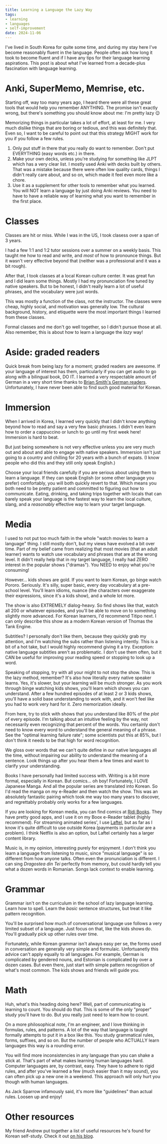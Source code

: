 ```yaml
---
title: Learning a Language the Lazy Way
tags:
- learning
- languages
- self-improvement
date: 2024-11-06
---
```


I've lived in South Korea for quite some time,
and during my stay here I've become reasonably fluent in the language.
People often ask how long it took to become fluent
and if I have any tips for their language learning aspirations.
This post is about what I've learned from a decade-plus fascination with language learning.

# Anki, SuperMemo, Memrise, etc.

Starting off, way too many years ago,
I heard there were all these great tools that would help you remember ANYTHING.
The promise isn't exactly wrong, but there's something you should know about me:
I'm pretty lazy 😉

Memorizing things in particular takes a lot of effort, at least for me.
I very much dislike things that are boring or tedious,
and this was definitely that.
Even so, I want to be careful to point out that this strategy MIGHT
work for you if you follow a few rules.

1. Only put stuff in there that you really do want to remember.
   Don't put EVERYTHING (easy words etc.) in there.
2. Make your own decks, unless you're studying for something like JLPT which has a very clear list.
   I mostly used Anki with decks built by others.
   That was a mistake because there were often low quality cards,
   things I didn't really care about, and so on,
   which made it feel even more like a chore.
3. Use it as a supplement for other tools to remember what you learned.
   You will NOT learn a language by just doing Anki reviews.
   You need to have to have a reliable way of learning what you want to remember in the first place.


# Classes

Classes are hit or miss.
While I was in the US, I took clasess over a span of 3 years.

I had a few 1:1 and 1:2 tutor sessions over a summer on a weekly basis.
This taught me how to read and write,
and *most* of how to pronounce things.
But it wasn't very effective beyond that (neither was a professional and it was a bit rough).

After that, I took classes at a local Korean culture center.
It was great fun and I did learn some things.
Mostly I had my pronunciation fine tuned by native speakers.
But to be honest, I didn't really learn a lot of useful phrases,
and the vocabulary were just words.

This was mostly a function of the class, not the instructor.
The classes were cheap, highly social, and motivation was generally low.
The cultural background, history, and etiquette were the most important things
I learned from these classes.

Formal classes and me don't go well together, so I didn't pursue those at all.
Also remember, this is about how to learn a language the *lazy* way!

# Aside: graded readers

Quick break from being lazy for a moment; graded readers are awesome.
If your language of interest has them,
particularly if you can get audio to go along with a bilingual book,
DO IT.
I learned a very respectable amount of German in a very short time
thanks to [Brian Smith's German readers](https://www.briansmith.de/books.php).
Unfortunately, I have never been able to find such good material for Korean.

# Immersion

When I arrived in Korea, I learned very quickly that I didn't know anything
beyond how to read and say a very few basic phrases.
I didn't even learn how to order a cappuccino or lunch to go
until my first week here!
Immersion is hard to beat.

But just being somewhere is not very effective unless you are very much out and about
and able to engage with native speakers.
Immersion isn't just going to a country and chilling for 20 years with a bunch of expats.
(I know people who did this and they still only speak English.)

Choose your local friends carefully if you are serious about using them to learn a language.
If they can speak English (or some other language you prefer) comfortably,
you will both quickly revert to that.
Which means you both need to be pretty patient and committed to figuring out how to communicate.
Eating, drinking, and taking trips together with locals that can barely speak your language
is the fastest way to learn the local culture, slang,
and a *reasonably* effective way to learn your target language.

# Media

I used to not put too much faith in the whole "watch movies to learn a language" thing.
I still mostly don't, but my views have evolved a bit over time.
Part of my belief came from realizing that most movies (that an adult learner) wants to watch
use vocabulary and phrases that are at the wrong level.
It didn't really help that in my target language,
I really had ZERO interest in the popular shows ("dramas").
You NEED to enjoy what you're consuming!

However... kids shows are gold.
If you want to learn Korean, go binge watch Pororo.
Seriously.
It's silly, super basic, every day vocabulary
at a pre-school level.
You'll learn idioms, nuance (the characters over exaggerate their expressions, since it's a kids show),
and a whole lot more.

The show is also EXTREMELY dialog-heavy.
So find shows like that, watch all 200 or whatever episodes,
and you'll be able to move on to something slightly more advanced.
For Korean learners, I'd recommend Titipo next.
I can only describe this show as a modern Korean version of Thomas the Tank Engine.

Subtitles?
I personally don't like them, because they quickly grab my attention,
and I'm watching the subs rather than listening intently.
This is a bit of a hot take, but I would highly recommend giving it a try.
Exception: native language subtitles aren't as problematic.
I don't use them often,
but it CAN be useful for improving your reading speed or stopping to look up a word.

Speaking of stopping, try with all your might to not stop the show.
This is the lazy method, remember?
It's also how literally every native speaker learns.
Yes, it's slower, but your learning will be much stronger.
As you work through binge watching kids shows,
you'll learn which shows you can understand.
After a few hundred episodes of at least 2 or 3 kids shows,
you'll have a solid base understanding to work with,
and it won't feel like you had to work very hard for it.
Zero memorization ideally.

From here, try to stick with shows that you understand like 80% of the *plot* of every episode.
I'm talking about an intuitive feeling by the way,
not necessarily even recognizing that percent of the words.
You certainly don't need to know every word to understand the general meaning of a phrase.
See the "optimal learning failure rate";
some scientists put this at 85%,
but I don't think it needs to be that high for word recognition.

We gloss over words that we can't quite define in our native languages all the time,
without impairing our ability to understand the meaning of a sentence.
Look things up after you hear them a few times and want to clarify your understanding.

Books I have personally had limited success with.
Writing is a bit more formal, especially in Korean.
But comics... oh boy!
Fortunately, I LOVE Japanese Manga.
And all the popular series are translated into Korean.
So I'd read the manga on my e-Reader
and then watch the show.
This was an absolutely fantastic pairing which took me way too many years to discover,
and regrettably probably only works for a few languages.

If you are looking for Korean media,
you can find comics at [Ridi Books](https://ridibooks.com/comics/ebook).
They have pretty good apps,
and I use it on my Boox e-Reader tablet (highly recommend).
For streaming animated series',
I use [Laftel](https://laftel.net/),
but as far as I know it's quite difficult to use outside Korea (payments in particular are a problem).
I think Netflix is also an option,
but Laftel certainly has a larger content library.

Music is, in my opinion, interesting purely for enjoyment.
I don't think you learn a language from listening to music,
since "musical language" is so different from how anyone talks.
Often even the pronunciation is different.
I can sing _Dragostea din Tei_ perfectly from memory,
but could hardly tell you what a dozen words in Romanian.
Songs lack context to enable learning.

# Grammar

Grammar isn't on the curriculum in the school of lazy language learning.
Learn how to spell.
Learn the *basic* sentence structures,
but treat it like pattern recognition.

You'll be surprised how much of conversational language use
follows a very limited subset of a language.
Just focus on that, like the kids shows do.
You'll gradually pick up other rules over time.

Fortunately, while Korean grammar isn't always easy per se,
the forms used in conversation are generally very simple and formulaic.
Unfortuanetly this advice can't apply equally to all languages.
For example, German is complicated by gendered nouns,
and Estonian is complicated by over a dozen cases.
But even there, just start with simple pattern recognition of what's most common.
The kids shows and friends will guide you.

# Math

Huh, what's this heading doing here?
Well, part of communicating is learning to count.
You should do that.
This is some of the only "proper" study you'll have to do.
But you really just need to learn how to count.

On a more philosophical note,
I'm an engineer, and I love thinking in formulas, rules, and patterns.
A lot of the way that language is taught formally
attempts to put it in a box like this.
You study grammatical rules, forms, suffixes, and so on.
But the number of people who ACTUALLY learn languages this way is a rounding error.

You will find more inconsistencies in any language than you can shake a stick at.
That's part of what makes learning human languages hard.
Computer languages are, by contrast, easy.
They have to adhere to rigid rules,
and after you've learned a few (much easier than it may sound),
you can often pick up a new one in a weekend.
This approach will only hurt you though with human languages.

As Jack Sparrow infamously said,
it's more like "guidelines" than actual rules.
Loosen up and enjoy!

# Other resources

My friend Andrew put together a list of useful resources he's found for Korean self-study.
Check it out [on his blog](https://andrewzah.com/p/korean-learning-useful-apps/).
